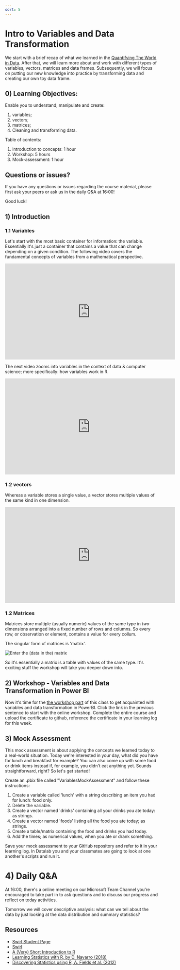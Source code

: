 ```yaml
---
sort: 5
---
```


# Intro to Variables and Data Transformation

We start with a brief recap of what we learned in the [Quantifying The World in Data](https://adsai.buas.nl/Study%20Content/DataScience/Quantifying%20our%20world%20into%20data.html). After that, we will learn more about and work with different types of variables, vectors, matrices and data frames. Subsequently, we will focus on putting our new knowledge into practice by transforming data and creating our own toy data frame.

## 0) Learning Objectives:
Enable you to understand, manipulate and create:
1. variables;
2. vectors;
3. matrices;
5. Cleaning and transforming data.

Table of contents:
1. Introduction to concepts: 1 hour
2. Workshop: 5 hours
3. Mock-assessment: 1 hour

## Questions or issues?
If you have any questions or issues regarding the course material, please first ask your peers or ask us in the daily Q&A at 16:00!

Good luck!


## 1) Introduction
### 1.1 Variables
Let's start with the most basic container for information: the variable. Essentially it's just a container that contains a value that can change depending on a given condition. The following video covers the fundamental concepts of variables from a mathematical perspective.
<iframe width="560" height="315" src="https://www.youtube.com/embed/tHYis-DP0oU" title="YouTube video player" frameborder="0" allow="accelerometer; autoplay; clipboard-write; encrypted-media; gyroscope; picture-in-picture" allowfullscreen></iframe>

The next video zooms into variables in the context of data & computer science; more specifically: how variables work in R.
<iframe width="560" height="315" src="https://www.youtube.com/embed/ZxV-kf0yBss" title="YouTube video player" frameborder="0" allow="accelerometer; autoplay; clipboard-write; encrypted-media; gyroscope; picture-in-picture" allowfullscreen></iframe>


### 1.2 vectors
Whereas a variable stores a single value, a vector stores multiple values of the same kind in one dimension.
<iframe width="560" height="315" src="https://www.youtube.com/embed/w5dOALbZ9HE" title="YouTube video player" frameborder="0" allow="accelerometer; autoplay; clipboard-write; encrypted-media; gyroscope; picture-in-picture" allowfullscreen></iframe>

### 1.2 Matrices
Matrices store multiple (usually  numeric) values of the same type in *two* dimensions arranged into a fixed number of rows and columns. So every row, or observation or element, contains a value for every collum.

The singular form of matrices is 'matrix'.

![Enter the (data in the) matrix](https://media.makeameme.org/created/what-if-i-aac0fffe8b.jpg)

So it's essentially a matrix is a table with values of the same type. It's exciting stuff the workshop will take you deeper down into.


## 2) Workshop - Variables and Data Transformation in Power BI
Now it's time for the [the workshop part](https://www.datacamp.com/courses/introduction-to-power-bi) of this class to get acquainted with variables and data transformation in PowerBI. Click the link in the previous sentence to start with the online workshop. Complete the entire course and upload the certificate to github, reference the certificate in your learning log for this week.

## 3) Mock Assessment

This mock assessment is about applying the concepts we learned today to a real-world situation. Today we're interested in your day, what did you have for lunch and breakfast for example? You can also come up with some food or drink items instead if, for example, you didn't eat anything yet. Sounds straightforward, right? So let's get started!

Create an .pbix file called "VariablesMockAssessment" and follow these instructions:

1. Create a variable called 'lunch' with a string describing an item you had for lunch: food only.
2. Delete the variable.
3. Create a vector named 'drinks' containing all your drinks you ate today: as strings.
4. Create a vector named 'foods' listing all the food you ate today; as strings.
5. Create a table/matrix containing the food and drinks you had today.
6. Add the times; as numerical values, when you ate or drank something.

Save your mock assessment to your GitHub repository and refer to it in your learning log. In Datalab you and your classmates are going to look at one another's scripts and run it.


# 4) Daily Q&A
At 16:00, there's a online meeting on our Microsoft Team Channel  you're encouraged to take part in to ask questions and to discuss our progress and reflect on today activities.

Tomorrow we will cover descriptive analysis: what can we tell about the data by just looking at the data distribution and summary statistics?


## Resources
- [Swirl Student Page](https://swirlstats.com/students.html)
- [Swirl](https://swirlstats.com/help.html)
- [A (Very) Short Introduction to R](http://swirlstats.com/scn/A_(very)_short_introduction_to_R.html)
- [Learning Statistics with R, by D. Navarro (2018)](https://learningstatisticswithr.com/)
- [Discovering Statistics using R, A. Fields et al. (2012)](https://eds.b.ebscohost.com/eds/detail/detail?vid=2&sid=785a4ba4-77c1-4205-be1c-f6cd920efb78%40pdc-v-sessmgr02&bdata=JnNpdGU9ZWRzLWxpdmU%3d#db=cat08862a&AN=bus.KOHA.OAI.BUAS.28091)
